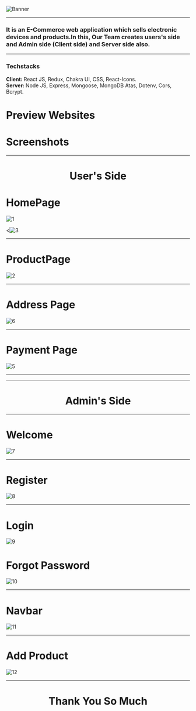 ![Banner](https://user-images.githubusercontent.com/107463708/221541633-f934a91e-65b6-43d4-97ce-78d3b83a3d5d.png)


<hr/>

<h3>It is an E-Commerce web application which sells electronic devices and products.In this, Our Team creates users's side and Admin side (Client side) and Server side also.</h3>

<hr/>
<h3>Techstacks</h3>
<span><b>Client: </b> React JS, Redux, Chakra UI, CSS, React-Icons. </span><br/>
<span><b>Server: </b> Node JS, Express, Mongoose, MongoDB Atas, Dotenv,  Cors, Bcrypt. </span><br/>

# Preview Websites

# Screenshots
<hr/>
<h1 align="center">User's Side</h1>
<h1>HomePage</h1>

![1](https://user-images.githubusercontent.com/107463708/221533534-41fb13ae-233c-4570-b6cf-816e3dff59ca.jpeg)

<![3](https://user-images.githubusercontent.com/107463708/221534962-848055e8-2b2f-490e-be10-ee60f4b693d5.png)

<hr/>
<h1>ProductPage</h1>

![2](https://user-images.githubusercontent.com/107463708/221534711-fef97beb-2e63-4093-8c1b-05da21278049.jpeg)

<hr/>
<h1>Address Page</h1>

![6](https://user-images.githubusercontent.com/107463708/221535170-90c27a79-5d49-4a91-ba55-8926063bf038.jpeg)

<hr/>
<h1>Payment Page</h1>

![5](https://user-images.githubusercontent.com/107463708/221535365-ab15c875-0038-4838-8b28-9fc9bb9d6133.jpeg)

<hr/>
<hr/>

<h1 align="center">Admin's Side</h1>

<hr/>

<h1>Welcome</h1>

![7](https://user-images.githubusercontent.com/107463708/221537326-db104bdf-050f-40b2-8c51-9bf335e190c5.png)

<hr/>

<h1>Register</h1>

![8](https://user-images.githubusercontent.com/107463708/221537457-be10c91d-d218-415f-b4be-2a1bbb5165b4.png)

<hr/>

<h1>Login</h1>

![9](https://user-images.githubusercontent.com/107463708/221537513-c439d5e2-c01d-4c36-b4b7-d8feda21a42f.png)

<h1>Forgot Password</h1>

![10](https://user-images.githubusercontent.com/107463708/221537576-0c20e11c-c51a-4bd5-8841-79ac4205083d.png)

<hr/>
<h1>Navbar</h1>

![11](https://user-images.githubusercontent.com/107463708/221537635-465591d3-032a-449b-9c9f-d77ae183ea10.png)

<hr/>
<h1>Add Product</h1>

![12](https://user-images.githubusercontent.com/107463708/221537760-ff4b0b3e-609d-4bde-8734-ae6e5d54664d.png)

<hr/>

<h1 align='center' color='blue'> Thank You So Much </h1>
